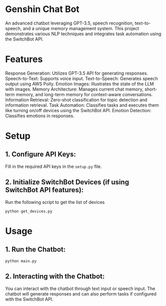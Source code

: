 # Genshin Chat Bot
An advanced chatbot leveraging GPT-3.5, speech recognition, text-to-speech, and a unique memory management system. This project demonstrates various NLP techniques and integrates task automation using the SwitchBot API.

# Features
Response Generation: Utilizes GPT-3.5 API for generating responses.
Speech-to-Text: Supports voice input.
Text-to-Speech: Generates speech output using AWS Polly.
Emotion Images: Illustrates the state of the LLM with images.
Memory Architecture: Manages current chat memory, short-term memory, and long-term memory for context-aware conversations.
Information Retrieval: Zero-shot classification for topic detection and information retrieval.
Task Automation: Classifies tasks and executes them like turning on/off devices using the SwitchBot API.
Emotion Detection: Classifies emotions in responses.

# Setup
## 1. Configure API Keys:
Fill in the required API keys in the `setup.py` file.
## 2. Initialize SwitchBot Devices (if using SwitchBot API features):
Run the following script to get the list of devices
```
python get_devices.py
```

# Usage
## 1. Run the Chatbot:
```
python main.py
```

## 2. Interacting with the Chatbot:
You can interact with the chatbot through text input or speech input.
The chatbot will generate responses and can also perform tasks if configured with the SwitchBot API.

